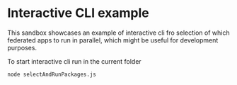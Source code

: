 # Interactive CLI example

This sandbox showcases an example of interactive cli fro selection of which federated apps 
to run in parallel, which might be useful for development purposes.

To start interactive cli run in the current folder
```bash
node selectAndRunPackages.js
```
